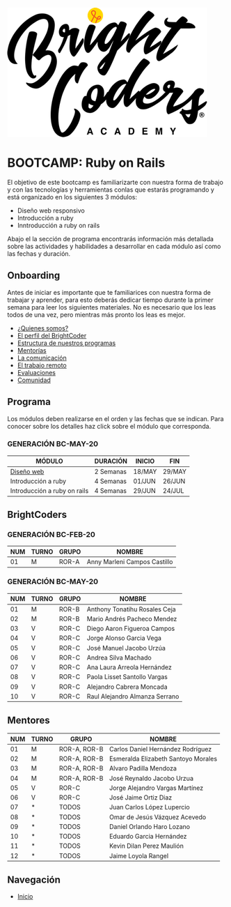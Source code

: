 ![BrightCoders Logo](../../imgs/logo-bc.png)
# BOOTCAMP: Ruby on Rails

El objetivo de este bootcamp es familiarizarte con nuestra forma de trabajo y con las tecnologías y herramientas conlas que estarás programando y está organizado en los siguientes 3 módulos:

- Diseño web responsivo
- Introducción a ruby 
- Inntroducción a ruby on rails

Abajo el la sección de programa encontrarás información más detallada sobre las actividades y habilidades a desarrollar en cada módulo así como las fechas y duración.

## Onboarding

Antes de iniciar es importante que te familiarices con nuestra forma de trabajar y aprender, para esto deberás dedicar tiempo durante la primer semana para leer los siguientes materiales. No es necesario que los leas todos de una vez, pero mientras más pronto los leas es mejor.

- [¿Quienes somos?](https://drive.google.com/open?id=1vr-GDYcB-qjci7Oq-KI6VWHToroXs4L1874NcYBNF8g)
- [El perfil del BrightCoder](https://drive.google.com/open?id=1C5Gut5UMXexDBXWYGc6TlWUMZHPUaQV7DJ7xRoWx4ew)
- [Estructura de nuestros programas](https://docs.google.com/presentation/d/14M-O8sZ_0YE-0ZRxxDCocnC29GLsknFa1jBjLDxE5VM/edit?usp=sharing)
- [Mentorías](https://docs.google.com/presentation/d/1ZwDieVoIh-JcfbSZvytfeY0agqJ8PEAhabMIdKXqN-I/edit?usp=sharing)
- [La comunicación](https://docs.google.com/presentation/d/1_K6WIJIdVWzQ7-NeN-Zz8_3bxrdccsdJJJXZWS-bGNE/edit?usp=sharing)
- [El trabajo remoto](https://docs.google.com/presentation/d/1RaC5KWMHg084a_8Rt2EGUGpavQIPVHXqjxJDCVLgXUI/edit?usp=sharing)
- [Evaluaciones](https://docs.google.com/presentation/d/1o3RDLf_3UIBipsApRipKpoQp6OCuRxaxRYOS4dZv8fc/edit?usp=sharing)
- [Comunidad](https://docs.google.com/presentation/d/12gh99UKgI9d8VTvb7EIOIeBB_ysMCG-RXpovq4x7QgQ/edit?usp=sharing)

## Programa

Los módulos deben realizarse en el orden y las fechas que se indican. Para conocer sobre los detalles haz click sobre el módulo que corresponda.

### GENERACIÓN BC-MAY-20

MÓDULO | DURACIÓN | INICIO | FIN
---    | ---  | --- | ---
[Diseño web](https://github.com/magma-labs/BrightCoders/tree/master/bootcamp/ruby-on-rails/web-design) | 2 Semanas | 18/MAY | 29/MAY
Introducción a ruby | 4 Semanas  | 01/JUN | 26/JUN
Introducción a ruby on rails | 4 Semanas | 29/JUN | 24/JUL

## BrightCoders

### GENERACIÓN BC-FEB-20

NUM |  TURNO | GRUPO | NOMBRE
--- | ---| --- | --
 01 | M |  ROR-A | Anny Marleni Campos Castillo
 
### GENERACIÓN BC-MAY-20

NUM |  TURNO | GRUPO | NOMBRE
--- | ---| --- | --
 01 | M |  ROR-B | Anthony Tonatihu Rosales Ceja
 02 | M | ROR-B |  Mario Andrés Pacheco Mendez
 03 | V | ROR-C | Diego Aaron Figueroa Campos
 04 | V |  ROR-C |Jorge Alonso Garcia Vega
 05 | V |  ROR-C |José Manuel Jacobo Urzúa
 06 | V |  ROR-C |Andrea Silva Machado
 07 | V |  ROR-C |Ana Laura Arreola Hernández
 08 | V |  ROR-C |Paola Lisset Santollo Vargas
 09 | V | ROR-C |Alejandro Cabrera Moncada
 10 | V | ROR-C |Raul Alejandro Almanza Serrano
  
  ## Mentores
  
NUM |  TURNO | GRUPO | NOMBRE
--- | ---| --- | --
  01 | M |  ROR-A, ROR-B | Carlos Daniel Hernández Rodríguez
  02 | M |  ROR-A, ROR-B | Esmeralda Elizabeth Santoyo Morales
  03 | M |  ROR-A, ROR-B | Alvaro Padilla Mendoza
  04 | M |  ROR-A, ROR-B | José Reynaldo Jacobo Urzua
  05 | V |  ROR-C | Jorge Alejandro Vargas Martínez 
  06 | V |  ROR-C | José Jaime Ortiz Diaz
  07 | * | TODOS | Juan Carlos López Lupercio
  08 | * | TODOS | Omar de Jesús Vázquez Acevedo
  09 | * | TODOS | Daniel Orlando Haro Lozano
  10 | * | TODOS | Eduardo Garcia Hernández
  11 | * | TODOS | Kevin Dilan Perez Maulión
  12 | * | TODOS | Jaime Loyola Rangel
  
  ## Navegación
  - [Inicio](https://github.com/magma-labs/BrightCoders)
  
  
